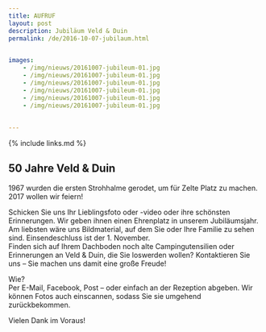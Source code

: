 ```yaml
---
title: AUFRUF
layout: post
description: Jubiläum Veld & Duin
permalink: /de/2016-10-07-jubilaum.html

    
images: 
    - /img/nieuws/20161007-jubileum-01.jpg
    - /img/nieuws/20161007-jubileum-01.jpg
    - /img/nieuws/20161007-jubileum-01.jpg
    - /img/nieuws/20161007-jubileum-01.jpg
    - /img/nieuws/20161007-jubileum-01.jpg
    - /img/nieuws/20161007-jubileum-01.jpg
    
    
---
```


{% include links.md %}


## 50 Jahre Veld & Duin
1967 wurden die ersten Strohhalme gerodet, um für Zelte Platz zu machen. 2017 wollen wir feiern!

Schicken Sie uns Ihr Lieblingsfoto oder -video oder ihre schönsten Erinnerungen. Wir geben ihnen einen Ehrenplatz in unserem Jubiläumsjahr. Am liebsten wäre uns Bildmaterial, auf dem Sie oder Ihre Familie zu sehen sind. Einsendeschluss ist der 1. November.<br>
Finden sich auf Ihrem Dachboden noch alte Campingutensilien oder Erinnerungen an Veld & Duin, die Sie loswerden wollen? Kontaktieren Sie uns – Sie machen uns damit eine große Freude!

Wie?<br>
Per E-Mail, Facebook, Post – oder einfach an der Rezeption abgeben. Wir können Fotos auch einscannen, sodass Sie sie umgehend zurückbekommen.

Vielen Dank im Voraus!


